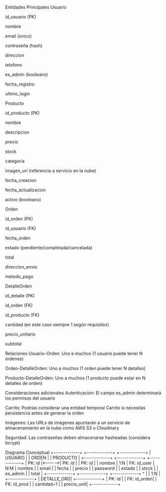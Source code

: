 Entidades Principales
Usuario

id_usuario (PK)

nombre

email (único)

contraseña (hash)

direccion

telefono

es_admin (booleano)

fecha_registro

ultimo_login

Producto

id_producto (PK)

nombre

descripcion

precio

stock

categoria

imagen_url (referencia a servicio en la nube)

fecha_creacion

fecha_actualizacion

activo (booleano)

Orden

id_orden (PK)

id_usuario (FK)

fecha_orden

estado (pendiente/completada/cancelada)

total

direccion_envio

metodo_pago

DetalleOrden

id_detalle (PK)

id_orden (FK)

id_producto (FK)

cantidad (en este caso siempre 1 según requisitos)

precio_unitario

subtotal

Relaciones
Usuario-Orden: Uno a muchos (1 usuario puede tener N órdenes)

Orden-DetalleOrden: Uno a muchos (1 orden puede tener N detalles)

Producto-DetalleOrden: Uno a muchos (1 producto puede estar en N detalles de orden)

Consideraciones adicionales
Autenticación: El campo es_admin determinará los permisos del usuario

Carrito: Podrías considerar una entidad temporal Carrito si necesitas persistencia antes de generar la orden

Imágenes: Las URLs de imágenes apuntarán a un servicio de almacenamiento en la nube como AWS S3 o Cloudinary

Seguridad: Las contraseñas deben almacenarse hasheadas (considera bcrypt)

Diagrama Conceptual
+-------------+       +-------------+       +-------------+
|   USUARIO   |       |    ORDEN    |       |  PRODUCTO   |
+-------------+       +-------------+       +-------------+
| PK: id      |<----->| PK: id      |       | PK: id      |
|    nombre   |  1:N  | FK: id_user |  N:M  |    nombre   |
|    email    |       |    fecha    |       |    precio   |
|    password |       |    estado   |       |    stock    |
|    es_admin |       |    total    |       +-------------+
+-------------+       +-------------+
                             ^
                             |
                             | 1:N
                             |
                     +-------------+
                     | DETALLE_ORD|
                     +-------------+
                     | PK: id      |
                     | FK: id_orden|
                     | FK: id_prod |
                     | cantidad=1  |
                     | precio_unit|
                     +-------------+